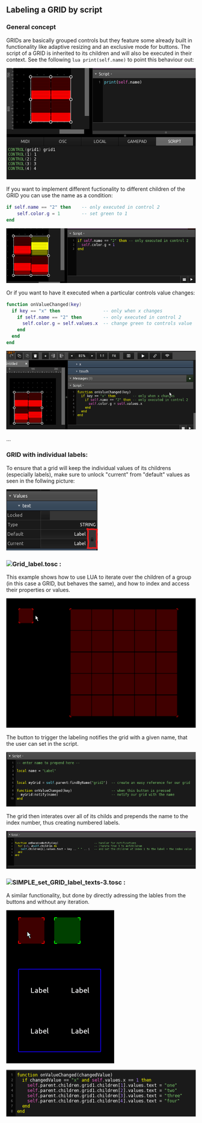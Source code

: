 ## Labeling a GRID by script

### General concept

GRIDs are basically grouped controls but they feature some already built in functionality like adaptive resizing and an exclusive mode for buttons. 
The script of a GRID is inherited to its children and will also be executed in their context. See the following ```lua print(self.name)``` to point this behaviour out:


![script1](pics/g_01.png)

If you want to implement different fuctionality to different children of the GRID you can use the name as a condition: 
```lua
if self.name == "2" then 	-- only executed in control 2
	self.color.g = 1 		-- set green to 1
end
```
![script1](pics/g_05.png)

Or if you want to have it executed when a particular controls value changes:
```lua
function onValueChanged(key)
  if key == "x" then         		-- only when x changes
    if self.name == "2" then 		-- only executed in control 2
      self.color.g = self.values.x	-- change green to controls value
    end
  end
end
```

![script1](pics/g_06.gif)

...

### GRID with individual labels:

To ensure that a grid will keep the individual values of its childrens (especially labels), make sure to unlock "current" from "default" values as seen in the follwing picture:




![gridlock](pics/grid_text_lock.png)

### ![Grid_label.tosc :](Grid_label.tosc) 

This example shows how to use LUA to iterate over the children of a group (in this case a GRID, but behaves the same), and how to index and access their properties or values.

![gridlabel](pics/preview_1.gif) 

The button to trigger the labeling notifies the grid with a given name, that the user can set in the script.

![button](pics/script_button.png)

The grid then interates over all of its childs and prepends the name to the index number, thus creating numbered labels.

![gridscript](pics/script_grid.png)


### ![SIMPLE_set_GRID_label_texts-3.tosc :](SIMPLE_set_GRID_label_texts-3.tosc) 

A similar functionality, but done by directly adressing the lables from the buttons and without any iteration.

![gridlabel](pics/preview_2.gif) 

![gridlabel](pics/script_direct.png)  
